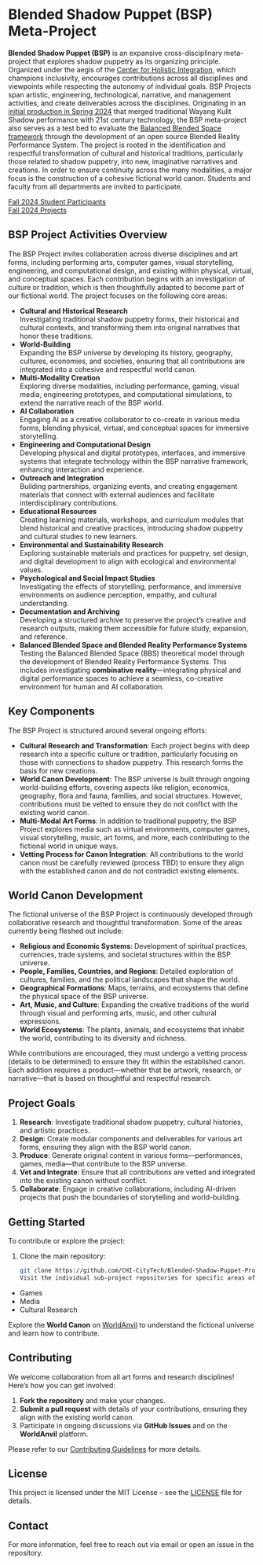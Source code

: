 # Blended Shadow Puppet (BSP) Meta-Project

**Blended Shadow Puppet (BSP)** is an expansive cross-disciplinary meta-project that explores shadow puppetry as its organizing principle.  Organized under the aegis of the [Center for Holistic Integration](https://sites.google.com/view/chi-citytech/home), which champions inclusivity, encourages contributions across all disciplines and viewpoints while respecting the autonomy of individual goals. BSP Projects span artistic, engineering, technological, narrative, and management activities, and create deliverables across the disciplines.  Originating in an [initial production in Spring 2024](https://sites.google.com/view/citytech-ccsd/home/blended-shadow-puppet) that merged traditional Wayang Kulit Shadow performance with 21st century technology, the BSP meta-project also serves as a test bed to evaluate the [Balanced Blended Space framework](https://sites.google.com/view/balancedblendedspace/home) through the development of an open source Blended Reality Performance System. The project is rooted in the identification and respectful transformation of cultural and historical traditions, particularly those related to shadow puppetry, into new, imaginative narratives and creations. In order to ensure continuity across the many modalities, a major focus is the construction of a cohesive fictional world canon.  Students and faculty from all departments are invited to participate.

[Fall 2024 Student Participants](https://github.com/CHI-CityTech/Blended-Shadow-Puppet/blob/main/Team-members-2024-Fall.md)  
[Fall 2024 Projects](https://github.com/CHI-CityTech/Blended-Shadow-Puppet/blob/main/Project-Activity-2024-Fall.md)  

## BSP Project Activities Overview

The BSP Project invites collaboration across diverse disciplines and art forms, including performing arts, computer games, visual storytelling, engineering, and computational design, and existing within physical, virtual, and conceptual spaces. Each contribution begins with an investigation of culture or tradition, which is then thoughtfully adapted to become part of our fictional world. The project focuses on the following core areas:

- **Cultural and Historical Research**  
  Investigating traditional shadow puppetry forms, their historical and cultural contexts, and transforming them into original narratives that honor these traditions.
- **World-Building**  
  Expanding the BSP universe by developing its history, geography, cultures, economies, and societies, ensuring that all contributions are integrated into a cohesive and respectful world canon.
- **Multi-Modality Creation**  
  Exploring diverse modalities, including performance, gaming, visual media, engineering prototypes, and computational simulations, to extend the narrative reach of the BSP world.
- **AI Collaboration**  
  Engaging AI as a creative collaborator to co-create in various media forms, blending physical, virtual, and conceptual spaces for immersive storytelling.
- **Engineering and Computational Design**  
  Developing physical and digital prototypes, interfaces, and immersive systems that integrate technology within the BSP narrative framework, enhancing interaction and experience.
- **Outreach and Integration**  
  Building partnerships, organizing events, and creating engagement materials that connect with external audiences and facilitate interdisciplinary contributions.
- **Educational Resources**  
  Creating learning materials, workshops, and curriculum modules that blend historical and creative practices, introducing shadow puppetry and cultural studies to new learners.
- **Environmental and Sustainability Research**  
  Exploring sustainable materials and practices for puppetry, set design, and digital development to align with ecological and environmental values.
- **Psychological and Social Impact Studies**  
  Investigating the effects of storytelling, performance, and immersive environments on audience perception, empathy, and cultural understanding.
- **Documentation and Archiving**  
  Developing a structured archive to preserve the project’s creative and research outputs, making them accessible for future study, expansion, and reference.
- **Balanced Blended Space and Blended Reality Performance Systems**  
  Testing the Balanced Blended Space (BBS) theoretical model through the development of Blended Reality Performance Systems. This includes investigating **combinative reality**—integrating physical and digital performance spaces to achieve a seamless, co-creative environment for human and AI collaboration.

## Key Components

The BSP Project is structured around several ongoing efforts:

- **Cultural Research and Transformation**: Each project begins with deep research into a specific culture or tradition, particularly focusing on those with connections to shadow puppetry. This research forms the basis for new creations.
- **World Canon Development**: The BSP universe is built through ongoing world-building efforts, covering aspects like religion, economics, geography, flora and fauna, families, and social structures. However, contributions must be vetted to ensure they do not conflict with the existing world canon.
- **Multi-Modal Art Forms**: In addition to traditional puppetry, the BSP Project explores media such as virtual environments, computer games, visual storytelling, music, art forms, and more, each contributing to the fictional world in unique ways.
- **Vetting Process for Canon Integration**: All contributions to the world canon must be carefully reviewed (process TBD) to ensure they align with the established canon and do not contradict existing elements.

## World Canon Development

The fictional universe of the BSP Project is continuously developed through collaborative research and thoughtful transformation. Some of the areas currently being fleshed out include:

- **Religious and Economic Systems**: Development of spiritual practices, currencies, trade systems, and societal structures within the BSP universe.
- **People, Families, Countries, and Regions**: Detailed exploration of cultures, families, and the political landscapes that shape the world.
- **Geographical Formations**: Maps, terrains, and ecosystems that define the physical space of the BSP universe.
- **Art, Music, and Culture**: Expanding the creative traditions of the world through visual and performing arts, music, and other cultural expressions.
- **World Ecosystems**: The plants, animals, and ecosystems that inhabit the world, contributing to its diversity and richness.

While contributions are encouraged, they must undergo a vetting process (details to be determined) to ensure they fit within the established canon. Each addition requires a product—whether that be artwork, research, or narrative—that is based on thoughtful and respectful research.

## Project Goals


1. **Research**: Investigate traditional shadow puppetry, cultural histories, and artistic practices.
2. **Design**: Create modular components and deliverables for various art forms, ensuring they align with the BSP world canon.
3. **Produce**: Generate original content in various forms—performances, games, media—that contribute to the BSP universe.
4. **Vet and Integrate**: Ensure that all contributions are vetted and integrated into the existing canon without conflict.
5. **Collaborate**: Engage in creative collaborations, including AI-driven projects that push the boundaries of storytelling and world-building.

## Getting Started

To contribute or explore the project:

1. Clone the main repository:
   ```bash
   git clone https://github.com/CHI-CityTech/Blended-Shadow-Puppet-Project.git
   Visit the individual sub-project repositories for specific areas of interest, such as:

- Games
- Media
- Cultural Research

Explore the **World Canon** on [WorldAnvil](https://www.worldanvil.com/w/testlantia-drdbsmith) to understand the fictional universe and learn how to contribute.

## Contributing

We welcome collaboration from all art forms and research disciplines! Here’s how you can get involved:

1. **Fork the repository** and make your changes.
2. **Submit a pull request** with details of your contributions, ensuring they align with the existing world canon.
3. Participate in ongoing discussions via **GitHub Issues** and on the **WorldAnvil** platform.

Please refer to our [Contributing Guidelines](CONTRIBUTING.md) for more details.

## License

This project is licensed under the MIT License – see the [LICENSE](LICENSE) file for details.

## Contact

For more information, feel free to reach out via email or open an issue in the repository.
